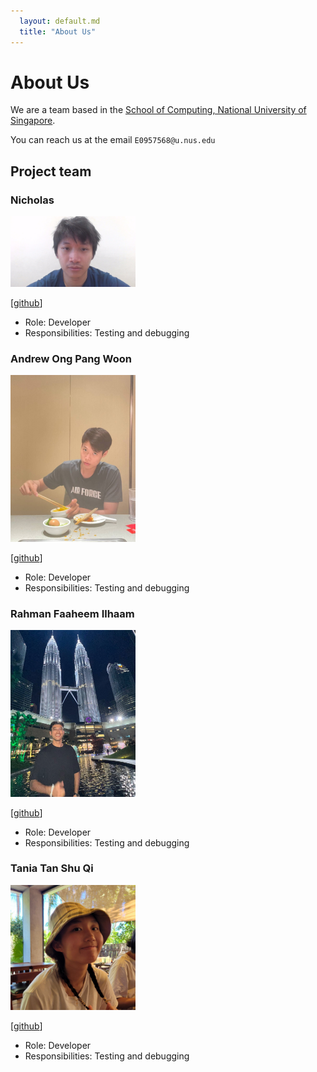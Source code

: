 ```yaml
---
  layout: default.md
  title: "About Us"
---
```


# About Us

We are a team based in the [School of Computing, National University of Singapore](http://www.comp.nus.edu.sg).

You can reach us at the email `E0957568@u.nus.edu`

## Project team

### Nicholas

<img src="images/nichee.png" width="200px">

[[github](https://github.com/nichee)]

* Role: Developer
* Responsibilities: Testing and debugging

### Andrew Ong Pang Woon

<img src="images/andrewong2066.png" width="200px">

[[github](http://github.com/andrewong2066)]

* Role: Developer
* Responsibilities: Testing and debugging

### Rahman Faaheem Ilhaam

<img src="images/faaheem13.png" width="200px">

[[github](http://github.com/faaheem13)] 
* Role: Developer
* Responsibilities: Testing and debugging

### Tania Tan Shu Qi

<img src="images/taniatsq.png" width="200px">

[[github](http://github.com/taniatsq)]

* Role: Developer
* Responsibilities: Testing and debugging

